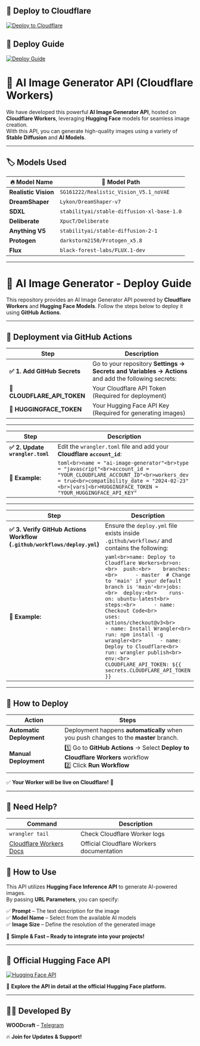 ## 🚀 Deploy to Cloudflare

[![Deploy to Cloudflare](https://img.shields.io/badge/🚀_Deploy_to_Cloudflare-F38020?style=for-the-badge&logo=cloudflare&logoColor=white)](https://dash.cloudflare.com/?to=/workers/onboarding?repo=https://github.com/SudoR2spr/ai-image-generater-api-cloudflare-workers)

## 📖 Deploy Guide

[![Deploy Guide](https://img.shields.io/badge/📖_Deploy_Guide-000000?style=for-the-badge&logo=github&logoColor=white)](https://filestream-code-generater.pages.dev/ai-api-guide)

# 🚀 AI Image Generator API (Cloudflare Workers)

We have developed this powerful **AI Image Generator API**, hosted on **Cloudflare Workers**, leveraging **Hugging Face** models for seamless image creation.  
With this API, you can generate high-quality images using a variety of **Stable Diffusion** and **AI Models**.

---

## 🏷 Models Used  

| 🔥 Model Name         | 📌 Model Path |
|----------------------|--------------------------------------------|
| **Realistic Vision** | `SG161222/Realistic_Vision_V5.1_noVAE` |
| **DreamShaper**      | `Lykon/DreamShaper-v7`                   |
| **SDXL**            | `stabilityai/stable-diffusion-xl-base-1.0` |
| **Deliberate**       | `XpucT/Deliberate`                        |
| **Anything V5**      | `stabilityai/stable-diffusion-2-1`        |
| **Protogen**         | `darkstorm2150/Protogen_x5.8`             |
| **Flux**            | `black-forest-labs/FLUX.1-dev`            |

---

# 🚀 AI Image Generator - Deploy Guide  

This repository provides an AI Image Generator API powered by **Cloudflare Workers** and **Hugging Face Models**. Follow the steps below to deploy it using **GitHub Actions**.  

---

## 📌 Deployment via GitHub Actions  

| Step | Description |
|------|------------|
| **✅ 1. Add GitHub Secrets** | Go to your repository **Settings → Secrets and Variables → Actions** and add the following secrets: |
| **🔹 CLOUDFLARE_API_TOKEN** | Your Cloudflare API Token (Required for deployment) |
| **🔹 HUGGINGFACE_TOKEN** | Your Hugging Face API Key (Required for generating images) |

---

| Step | Description |
|------|------------|
| **✅ 2. Update `wrangler.toml`** | Edit the `wrangler.toml` file and add your **Cloudflare `account_id`**: |
| **📝 Example:** | ```toml<br>name = "ai-image-generator"<br>type = "javascript"<br>account_id = "YOUR_CLOUDFLARE_ACCOUNT_ID"<br>workers_dev = true<br>compatibility_date = "2024-02-23"<br>[vars]<br>HUGGINGFACE_TOKEN = "YOUR_HUGGINGFACE_API_KEY"``` |

---

| Step | Description |
|------|------------|
| **✅ 3. Verify GitHub Actions Workflow (`.github/workflows/deploy.yml`)** | Ensure the `deploy.yml` file exists inside `.github/workflows/` and contains the following: |
| **📝 Example:** | ```yaml<br>name: Deploy to Cloudflare Workers<br>on:<br>  push:<br>    branches:<br>      - master  # Change to 'main' if your default branch is 'main'<br>jobs:<br>  deploy:<br>    runs-on: ubuntu-latest<br>    steps:<br>      - name: Checkout Code<br>        uses: actions/checkout@v3<br>      - name: Install Wrangler<br>        run: npm install -g wrangler<br>      - name: Deploy to Cloudflare<br>        run: wrangler publish<br>        env:<br>          CLOUDFLARE_API_TOKEN: ${{ secrets.CLOUDFLARE_API_TOKEN }}``` |

---

## 🚀 How to Deploy  

| Action | Steps |
|--------|-------|
| **Automatic Deployment** | Deployment happens **automatically** when you push changes to the **master** branch. |
| **Manual Deployment** | 1️⃣ Go to **GitHub Actions** → Select **Deploy to Cloudflare Workers** workflow <br> 2️⃣ Click **Run Workflow** |

✅ **Your Worker will be live on Cloudflare!** 🎉  

---

## 📌 Need Help?  

| Command | Description |
|---------|------------|
| `wrangler tail` | Check Cloudflare Worker logs |
| [Cloudflare Workers Docs](https://developers.cloudflare.com/workers/) | Official Cloudflare Workers documentation |

## 🎯 How to Use

This API utilizes **Hugging Face Inference API** to generate AI-powered images.  
By passing **URL Parameters**, you can specify:

✅ **Prompt** – The text description for the image  
✅ **Model Name** – Select from the available AI models  
✅ **Image Size** – Define the resolution of the generated image  

🚀 **Simple & Fast – Ready to integrate into your projects!**

---

## 🔗 Official Hugging Face API

[![Hugging Face API](https://img.shields.io/badge/Huggingface_API-FEA47F?style=for-the-badge&logo=huggingface&logoColor=white)](https://api-inference.huggingface.co/)

📌 **Explore the API in detail at the official Hugging Face platform.**  

---

## 👨‍💻 Developed By  

**WOODcraft** – [Telegram](https://t.me/Farooq_is_king)  

🔥 **Join for Updates & Support!**

